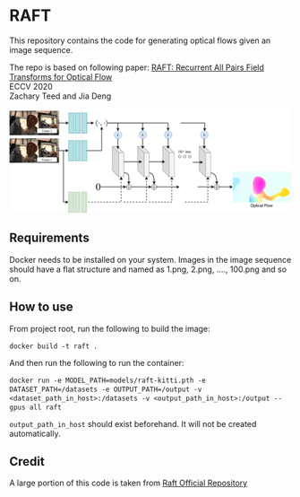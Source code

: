# RAFT
This repository contains the code for generating optical flows given an image sequence.

The repo is based on following paper:
[RAFT: Recurrent All Pairs Field Transforms for Optical Flow](https://arxiv.org/pdf/2003.12039.pdf)<br/>
ECCV 2020 <br/>
Zachary Teed and Jia Deng<br/>

<img src="RAFT.png">

## Requirements
Docker needs to be installed on your system. Images in the image sequence should have a flat structure and named as 1.png, 2.png, ...., 100.png and so on.

## How to use
From project root, run the following to build the image:

```
docker build -t raft .
```

And then run the following to run the container:

```
docker run -e MODEL_PATH=models/raft-kitti.pth -e DATASET_PATH=/datasets -e OUTPUT_PATH=/output -v <dataset_path_in_host>:/datasets -v <output_path_in_host>:/output --gpus all raft
```

`output_path_in_host` should exist beforehand. It will not be created automatically.

## Credit

A large portion of this code is taken from [Raft Official Repository](https://github.com/princeton-vl/RAFT)

